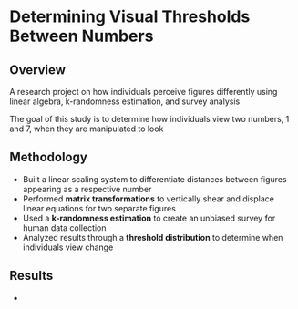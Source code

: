 # Determining Visual Thresholds Between Numbers

## Overview

A research project on how individuals perceive figures differently using linear algebra, k-randomness estimation, and survey analysis

The goal of this study is to determine how individuals view two numbers, 1 and 7, when they are manipulated to look 

## Methodology
- Built a linear scaling system to differentiate distances between figures appearing as a respective number
- Performed **matrix transformations** to vertically shear and displace linear equations for two separate figures
- Used a **k-randomness estimation** to create an unbiased survey for human data collection
- Analyzed results through a **threshold distribution** to determine when individuals view change

## Results
- 
